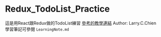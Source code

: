 # Redux_TodoList_Practice
這是用React跟Redux做的TodoList練習
[參考的教學連結](http://chentsulin.github.io/redux/index.html)
Author: Larry.C.Chien
學習筆記可參閱 `LearningNote.md`